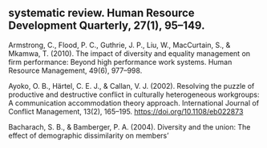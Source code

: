 ## systematic review. Human Resource Development Quarterly, 27(1), 95–149.

Armstrong, C., Flood, P. C., Guthrie, J. P., Liu, W., MacCurtain, S., & Mkamwa, T. (2010). The impact of diversity and equality management on firm performance: Beyond high performance work systems. Human Resource Management, 49(6), 977–998.

Ayoko, O. B., Härtel, C. E. J., & Callan, V. J. (2002). Resolving the puzzle of productive and destructive conflict in culturally heterogeneous workgroups: A communication accommodation theory approach. International Journal of Conflict Management, 13(2), 165–195. https://doi.org/10.1108/eb022873

Bacharach, S. B., & Bamberger, P. A. (2004). Diversity and the union: The effect of demographic dissimilarity on members’